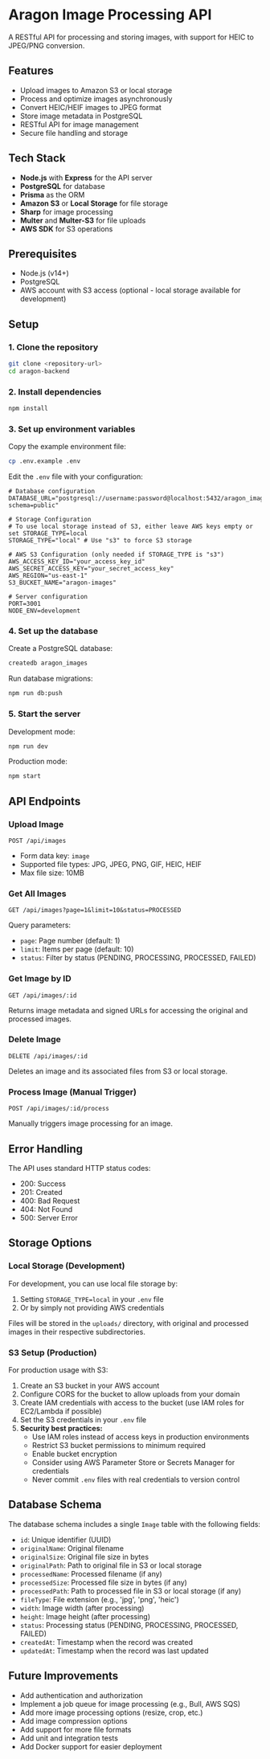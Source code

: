 # Aragon Image Processing API

A RESTful API for processing and storing images, with support for HEIC to JPEG/PNG conversion.

## Features

- Upload images to Amazon S3 or local storage
- Process and optimize images asynchronously
- Convert HEIC/HEIF images to JPEG format
- Store image metadata in PostgreSQL
- RESTful API for image management
- Secure file handling and storage

## Tech Stack

- **Node.js** with **Express** for the API server
- **PostgreSQL** for database
- **Prisma** as the ORM
- **Amazon S3** or **Local Storage** for file storage
- **Sharp** for image processing
- **Multer** and **Multer-S3** for file uploads
- **AWS SDK** for S3 operations

## Prerequisites

- Node.js (v14+)
- PostgreSQL
- AWS account with S3 access (optional - local storage available for development)

## Setup

### 1. Clone the repository

```bash
git clone <repository-url>
cd aragon-backend
```

### 2. Install dependencies

```bash
npm install
```

### 3. Set up environment variables

Copy the example environment file:

```bash
cp .env.example .env
```

Edit the `.env` file with your configuration:

```
# Database configuration
DATABASE_URL="postgresql://username:password@localhost:5432/aragon_images?schema=public"

# Storage Configuration
# To use local storage instead of S3, either leave AWS keys empty or set STORAGE_TYPE=local
STORAGE_TYPE="local" # Use "s3" to force S3 storage

# AWS S3 Configuration (only needed if STORAGE_TYPE is "s3")
AWS_ACCESS_KEY_ID="your_access_key_id"
AWS_SECRET_ACCESS_KEY="your_secret_access_key"
AWS_REGION="us-east-1"
S3_BUCKET_NAME="aragon-images"

# Server configuration
PORT=3001
NODE_ENV=development
```

### 4. Set up the database

Create a PostgreSQL database:

```bash
createdb aragon_images
```

Run database migrations:

```bash
npm run db:push
```

### 5. Start the server

Development mode:

```bash
npm run dev
```

Production mode:

```bash
npm start
```

## API Endpoints

### Upload Image

```
POST /api/images
```

- Form data key: `image`
- Supported file types: JPG, JPEG, PNG, GIF, HEIC, HEIF
- Max file size: 10MB

### Get All Images

```
GET /api/images?page=1&limit=10&status=PROCESSED
```

Query parameters:

- `page`: Page number (default: 1)
- `limit`: Items per page (default: 10)
- `status`: Filter by status (PENDING, PROCESSING, PROCESSED, FAILED)

### Get Image by ID

```
GET /api/images/:id
```

Returns image metadata and signed URLs for accessing the original and processed images.

### Delete Image

```
DELETE /api/images/:id
```

Deletes an image and its associated files from S3 or local storage.

### Process Image (Manual Trigger)

```
POST /api/images/:id/process
```

Manually triggers image processing for an image.

## Error Handling

The API uses standard HTTP status codes:

- 200: Success
- 201: Created
- 400: Bad Request
- 404: Not Found
- 500: Server Error

## Storage Options

### Local Storage (Development)

For development, you can use local file storage by:

1. Setting `STORAGE_TYPE=local` in your `.env` file
2. Or by simply not providing AWS credentials

Files will be stored in the `uploads/` directory, with original and processed images in their respective subdirectories.

### S3 Setup (Production)

For production usage with S3:

1. Create an S3 bucket in your AWS account
2. Configure CORS for the bucket to allow uploads from your domain
3. Create IAM credentials with access to the bucket (use IAM roles for EC2/Lambda if possible)
4. Set the S3 credentials in your `.env` file
5. **Security best practices:**
   - Use IAM roles instead of access keys in production environments
   - Restrict S3 bucket permissions to minimum required
   - Enable bucket encryption
   - Consider using AWS Parameter Store or Secrets Manager for credentials
   - Never commit `.env` files with real credentials to version control

## Database Schema

The database schema includes a single `Image` table with the following fields:

- `id`: Unique identifier (UUID)
- `originalName`: Original filename
- `originalSize`: Original file size in bytes
- `originalPath`: Path to original file in S3 or local storage
- `processedName`: Processed filename (if any)
- `processedSize`: Processed file size in bytes (if any)
- `processedPath`: Path to processed file in S3 or local storage (if any)
- `fileType`: File extension (e.g., 'jpg', 'png', 'heic')
- `width`: Image width (after processing)
- `height`: Image height (after processing)
- `status`: Processing status (PENDING, PROCESSING, PROCESSED, FAILED)
- `createdAt`: Timestamp when the record was created
- `updatedAt`: Timestamp when the record was last updated

## Future Improvements

- Add authentication and authorization
- Implement a job queue for image processing (e.g., Bull, AWS SQS)
- Add more image processing options (resize, crop, etc.)
- Add image compression options
- Add support for more file formats
- Add unit and integration tests
- Add Docker support for easier deployment
